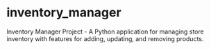 # inventory_manager
Inventory Manager Project - A Python application for managing store inventory with features for adding, updating, and removing products.
